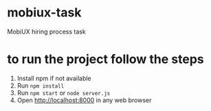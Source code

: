# mobiux-task
MobiUX hiring process task

# to run the project follow the steps
1. Install npm if not available
2. Run `npm install`
3. Run `npm start` or `node server.js`
4. Open [http://localhost:8000](localhost:8000) in any web browser